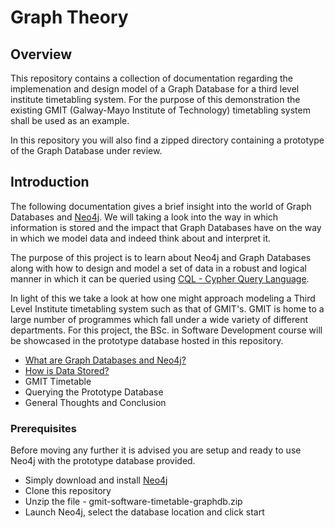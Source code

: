 # Graph Theory

## Overview
This repository contains a collection of documentation regarding the implemenation and design model of a Graph Database for a third level institute timetabling system. For the purpose of this demonstration the existing GMIT (Galway-Mayo Institute of Technology) timetabling system shall be used as an example.

In this repository you will also find a zipped directory containing a prototype of the Graph Database under review.

## Introduction

The following documentation gives a brief insight into the world of Graph Databases and [Neo4j](https://neo4j.com/).
We will taking a look into the way in which information is stored and the impact that Graph Databases have on the way in which we model data and indeed think about and interpret it.

The purpose of this project is to learn about Neo4j and Graph Databases along with how to design and model a set of data in a robust and logical manner in which it can be queried using [CQL - Cypher Query Language](https://neo4j.com/developer/cypher-query-language/).

In light of this we take a look at how one might approach modeling a Third Level Institute timetabling system such as that of GMIT's. GMIT is home to a large number of programmes which fall under a wide variety of different departments. For this project, the BSc. in Software Development course will be showcased in the prototype database hosted in this repository.

- [What are Graph Databases and Neo4j?](about-graphdb-and-neo4j)
- [How is Data Stored?](how-data-is-stored)
- GMIT Timetable
- Querying the Prototype Database
- General Thoughts and Conclusion

### Prerequisites 

Before moving any further it is advised you are setup and ready to use Neo4j with the prototype database provided. 

- Simply download and install [Neo4j](https://neo4j.com/download/)
- Clone this repository
- Unzip the file - gmit-software-timetable-graphdb.zip
- Launch Neo4j, select the database location and click start